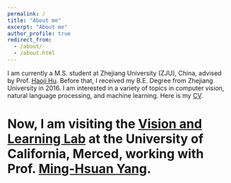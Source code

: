 ```yaml
---
permalink: /
title: "About me"
excerpt: "About me"
author_profile: true
redirect_from: 
  - /about/
  - /about.html
---
```

I am currently a M.S. student at Zhejiang University (ZJU), China, advised by Prof. [Haoji Hu](https://person.zju.edu.cn/en/huhaoji). Before that, I received my  B.E. Degree from Zhejiang University in 2016. I am interested in a variety of topics in computer vision, natural language processing, and machine learning. Here is my [CV](https://drive.google.com/file/d/1p9S2Z3U7NhaGaJ2YKWU2wyKpV4-Bjl8_/view?usp=sharing).
# Now, I am visiting the [Vision and Learning Lab](http://vllab.ucmerced.edu/) at the University of California, Merced, working with Prof. [Ming-Hsuan Yang](http://faculty.ucmerced.edu/mhyang/). 